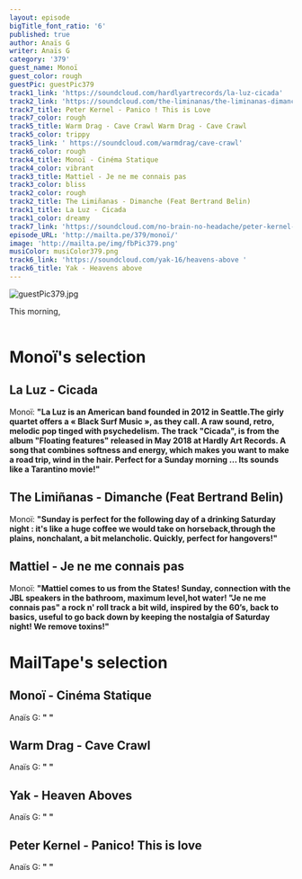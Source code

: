 ```yaml
---
layout: episode
bigTitle_font_ratio: '6'
published: true
author: Anaïs G
writer: Anaïs G
category: '379'
guest_name: Monoï
guest_color: rough
guestPic: guestPic379
track1_link: 'https://soundcloud.com/hardlyartrecords/la-luz-cicada'
track2_link: 'https://soundcloud.com/the-liminanas/the-liminanas-dimanche-feat'
track7_title: Peter Kernel - Panico ! This is Love
track7_color: rough
track5_title: Warm Drag - Cave Crawl Warm Drag - Cave Crawl
track5_color: trippy
track5_link: ' https://soundcloud.com/warmdrag/cave-crawl'
track6_color: rough
track4_title: Monoï - Cinéma Statique
track4_color: vibrant
track3_title: Mattiel - Je ne me connais pas
track3_color: bliss
track2_color: rough
track2_title: The Limiñanas - Dimanche (Feat Bertrand Belin)
track1_title: La Luz - Cicada
track1_color: dreamy
track7_link: 'https://soundcloud.com/no-brain-no-headache/peter-kernel-panico-this-is'
episode_URL: 'http://mailta.pe/379/monoï/'
image: 'http://mailta.pe/img/fbPic379.png'
musiColor: musiColor379.png
track6_link: 'https://soundcloud.com/yak-16/heavens-above '
track6_title: Yak - Heavens above
---
```

![guestPic379.jpg]({{site.baseurl}}/img/guestPic379.jpg)

<p id="introduction"> This morning,
<br><br>

</p>


# Monoï's selection

## La Luz - Cicada
Monoï: **"**La Luz is an American band founded in 2012 in Seattle.The girly quartet offers a « Black Surf Music », as they call. A raw sound, retro, melodic pop tinged with psychedelism. The track "Cicada",
is from the album "Floating features" released in May 2018 at Hardly Art Records. A song that combines softness and energy, which makes you want to make a road trip, wind in the hair. Perfect for a Sunday morning ... Its sounds like a Tarantino movie!**"**

## The Limiñanas - Dimanche (Feat Bertrand Belin)
Monoï: **"**Sunday is perfect for the following day of a drinking Saturday night : it's like a huge coffee we would take on horseback,through the plains, nonchalant, a bit melancholic. Quickly, perfect for hangovers!**"**

## Mattiel - Je ne me connais pas 
Monoï: **"**Mattiel comes to us from the States! Sunday, connection with the JBL speakers in the bathroom, maximum level,hot water! "Je ne me connais pas" a rock n' roll track a bit wild, inspired by the 60’s, back to basics, useful to go back down by keeping the nostalgia of Saturday night! We remove toxins!**"** 


# MailTape's selection

## Monoï - Cinéma Statique
Anaïs G: **"** **"**

## Warm Drag - Cave Crawl
Anaïs G: **"** **"**

## Yak - Heaven Aboves
Anaïs G: **"** **"**

## Peter Kernel  - Panico! This is love
Anaïs G: **"** **"**


<p id="outroduction"> </p>

